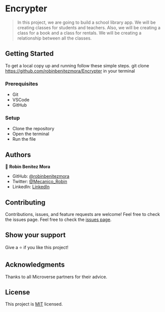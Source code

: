 # Encrypter

> In this project, we are going to build a school library app. We will be creating classes for students and teachers. Also, we will be creating a class for a book and a class for rentals. We will be creating a relationship between all the classes.

## Getting Started

To get a local copy up and running follow these simple steps.
git clone https://github.com/robinbenitezmora/Encrypter in your terminal

### Prerequisites
- Git
- VSCode
- GitHub
### Setup
- Clone the repository
- Open the terminal
- Run the file

## Authors

👤 **Robin Benitez Mora**

- GitHub: [@robinbenitezmora](https://github.com/robinbenitezmora)
- Twitter: [@Mecanico_Robin](https://twitter.com/mecanico_robin)
- LinkedIn: [LinkedIn](https://www.linkedin.com/in/robin-benitez-mora/)


## Contributing
Contributions, issues, and feature requests are welcome!
Feel free to check the issues page.
Feel free to check the [issues page](../../issues/).
​
## Show your support
Give a ⭐️ if you like this project!
## Acknowledgments 
Thanks to all Microverse partners for their advice.
## License
This project is [MIT](./MIT.md) licensed.
